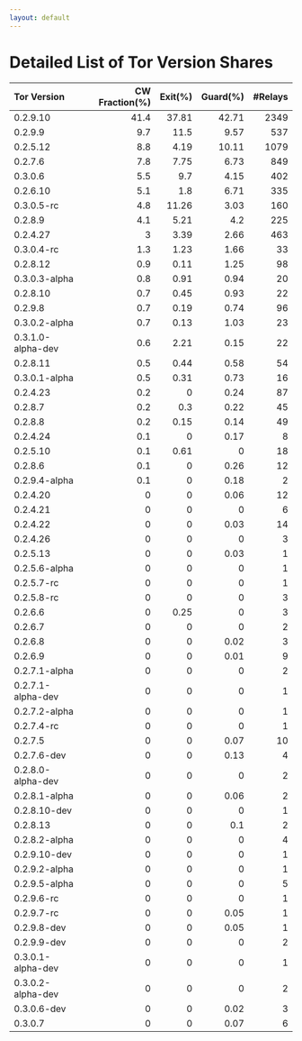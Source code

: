 ```yaml
---
layout: default
---
```



# Detailed List of Tor Version Shares

| Tor Version       |   CW Fraction(%) |   Exit(%) |   Guard(%) |   #Relays |
|:------------------|-----------------:|----------:|-----------:|----------:|
| 0.2.9.10          |             41.4 |     37.81 |      42.71 |      2349 |
| 0.2.9.9           |              9.7 |     11.5  |       9.57 |       537 |
| 0.2.5.12          |              8.8 |      4.19 |      10.11 |      1079 |
| 0.2.7.6           |              7.8 |      7.75 |       6.73 |       849 |
| 0.3.0.6           |              5.5 |      9.7  |       4.15 |       402 |
| 0.2.6.10          |              5.1 |      1.8  |       6.71 |       335 |
| 0.3.0.5-rc        |              4.8 |     11.26 |       3.03 |       160 |
| 0.2.8.9           |              4.1 |      5.21 |       4.2  |       225 |
| 0.2.4.27          |              3   |      3.39 |       2.66 |       463 |
| 0.3.0.4-rc        |              1.3 |      1.23 |       1.66 |        33 |
| 0.2.8.12          |              0.9 |      0.11 |       1.25 |        98 |
| 0.3.0.3-alpha     |              0.8 |      0.91 |       0.94 |        20 |
| 0.2.8.10          |              0.7 |      0.45 |       0.93 |        22 |
| 0.2.9.8           |              0.7 |      0.19 |       0.74 |        96 |
| 0.3.0.2-alpha     |              0.7 |      0.13 |       1.03 |        23 |
| 0.3.1.0-alpha-dev |              0.6 |      2.21 |       0.15 |        22 |
| 0.2.8.11          |              0.5 |      0.44 |       0.58 |        54 |
| 0.3.0.1-alpha     |              0.5 |      0.31 |       0.73 |        16 |
| 0.2.4.23          |              0.2 |      0    |       0.24 |        87 |
| 0.2.8.7           |              0.2 |      0.3  |       0.22 |        45 |
| 0.2.8.8           |              0.2 |      0.15 |       0.14 |        49 |
| 0.2.4.24          |              0.1 |      0    |       0.17 |         8 |
| 0.2.5.10          |              0.1 |      0.61 |       0    |        18 |
| 0.2.8.6           |              0.1 |      0    |       0.26 |        12 |
| 0.2.9.4-alpha     |              0.1 |      0    |       0.18 |         2 |
| 0.2.4.20          |              0   |      0    |       0.06 |        12 |
| 0.2.4.21          |              0   |      0    |       0    |         6 |
| 0.2.4.22          |              0   |      0    |       0.03 |        14 |
| 0.2.4.26          |              0   |      0    |       0    |         3 |
| 0.2.5.13          |              0   |      0    |       0.03 |         1 |
| 0.2.5.6-alpha     |              0   |      0    |       0    |         1 |
| 0.2.5.7-rc        |              0   |      0    |       0    |         1 |
| 0.2.5.8-rc        |              0   |      0    |       0    |         3 |
| 0.2.6.6           |              0   |      0.25 |       0    |         3 |
| 0.2.6.7           |              0   |      0    |       0    |         2 |
| 0.2.6.8           |              0   |      0    |       0.02 |         3 |
| 0.2.6.9           |              0   |      0    |       0.01 |         9 |
| 0.2.7.1-alpha     |              0   |      0    |       0    |         2 |
| 0.2.7.1-alpha-dev |              0   |      0    |       0    |         1 |
| 0.2.7.2-alpha     |              0   |      0    |       0    |         1 |
| 0.2.7.4-rc        |              0   |      0    |       0    |         1 |
| 0.2.7.5           |              0   |      0    |       0.07 |        10 |
| 0.2.7.6-dev       |              0   |      0    |       0.13 |         4 |
| 0.2.8.0-alpha-dev |              0   |      0    |       0    |         2 |
| 0.2.8.1-alpha     |              0   |      0    |       0.06 |         2 |
| 0.2.8.10-dev      |              0   |      0    |       0    |         1 |
| 0.2.8.13          |              0   |      0    |       0.1  |         2 |
| 0.2.8.2-alpha     |              0   |      0    |       0    |         4 |
| 0.2.9.10-dev      |              0   |      0    |       0    |         1 |
| 0.2.9.2-alpha     |              0   |      0    |       0    |         1 |
| 0.2.9.5-alpha     |              0   |      0    |       0    |         5 |
| 0.2.9.6-rc        |              0   |      0    |       0    |         1 |
| 0.2.9.7-rc        |              0   |      0    |       0.05 |         1 |
| 0.2.9.8-dev       |              0   |      0    |       0.05 |         1 |
| 0.2.9.9-dev       |              0   |      0    |       0    |         2 |
| 0.3.0.1-alpha-dev |              0   |      0    |       0    |         1 |
| 0.3.0.2-alpha-dev |              0   |      0    |       0    |         2 |
| 0.3.0.6-dev       |              0   |      0    |       0.02 |         3 |
| 0.3.0.7           |              0   |      0    |       0.07 |         6 |